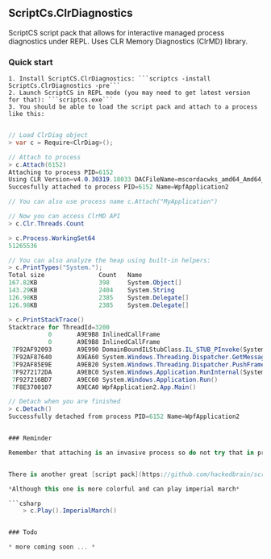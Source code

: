 ## ScriptCs.ClrDiagnostics

ScriptCS script pack that allows for interactive managed process diagnostics under REPL. Uses CLR Memory Diagnostics (ClrMD) library.

### Quick start
	1. Install ScriptCS.ClrDiagnostics: ```scriptcs -install ScriptCs.ClrDiagnostics -pre```
	2. Launch ScriptCS in REPL mode (you may need to get latest version for that): ```scriptcs.exe```
	3. You should be able to load the script pack and attach to a process like this:
	
```csharp

// Load ClrDiag object
> var c = Require<ClrDiag>();

// Attach to process 
> c.Attach(6152)
Attaching to process PID=6152
Using CLR Version=v4.0.30319.18033 DACFileName=mscordacwks_amd64_Amd64_4.0.30319.18033.dll
Succesfully attached to process PID=6152 Name=WpfApplication2

// You can also use process name c.Attach("MyApplication")

// Now you can access ClrMD API
> c.Clr.Threads.Count

> c.Process.WorkingSet64
51265536

// You can also analyze the heap using built-in helpers: 
> c.PrintTypes("System.");
Total size               Count   Name
167.82KB                 398     System.Object[]
143.29KB                 2404    System.String
126.98KB                 2385    System.Delegate[]
126.98KB                 2385    System.Delegate[]

> c.PrintStackTrace()                                                                                                                                     
Stacktrace for ThreadId=3200                                                                                                                              
           0       A9E9B8 InlinedCallFrame                                                                                                                
           0       A9E9B8 InlinedCallFrame                                                                                                                
 7F92AF92093       A9E990 DomainBoundILStubClass.IL_STUB_PInvoke(System.Windows.Interop.MSG ByRef, System.Runtime.InteropServices.HandleRef, Int32, Int32)
 7F92AF87640       A9EA60 System.Windows.Threading.Dispatcher.GetMessage(System.Windows.Interop.MSG ByRef, IntPtr, Int32, Int32)                          
 7F92AF85E9E       A9EB20 System.Windows.Threading.Dispatcher.PushFrameImpl(System.Windows.Threading.DispatcherFrame)                                     
 7F9272172DA       A9EBC0 System.Windows.Application.RunInternal(System.Windows.Window)                                                                   
 7F927216BD7       A9EC60 System.Windows.Application.Run()                                                                                                
 7F8E3700107       A9ECA0 WpfApplication2.App.Main()                                                                                                      

// Detach when you are finished
> c.Detach()                                                    
Successfully detached from process PID=6152 Name=WpfApplication2


### Reminder

Remember that attaching is an invasive process so do not try that in production environments. ClrMD is currently still in beta.


There is another great [script pack](https://github.com/hackedbrain/scriptcs.clrmd) that provides ClrMD integration - you may want to have a look there as well.

*Although this one is more colorful and can play imperial march*

```csharp
	> c.Play().ImperialMarch()


### Todo

* more coming soon ... *




